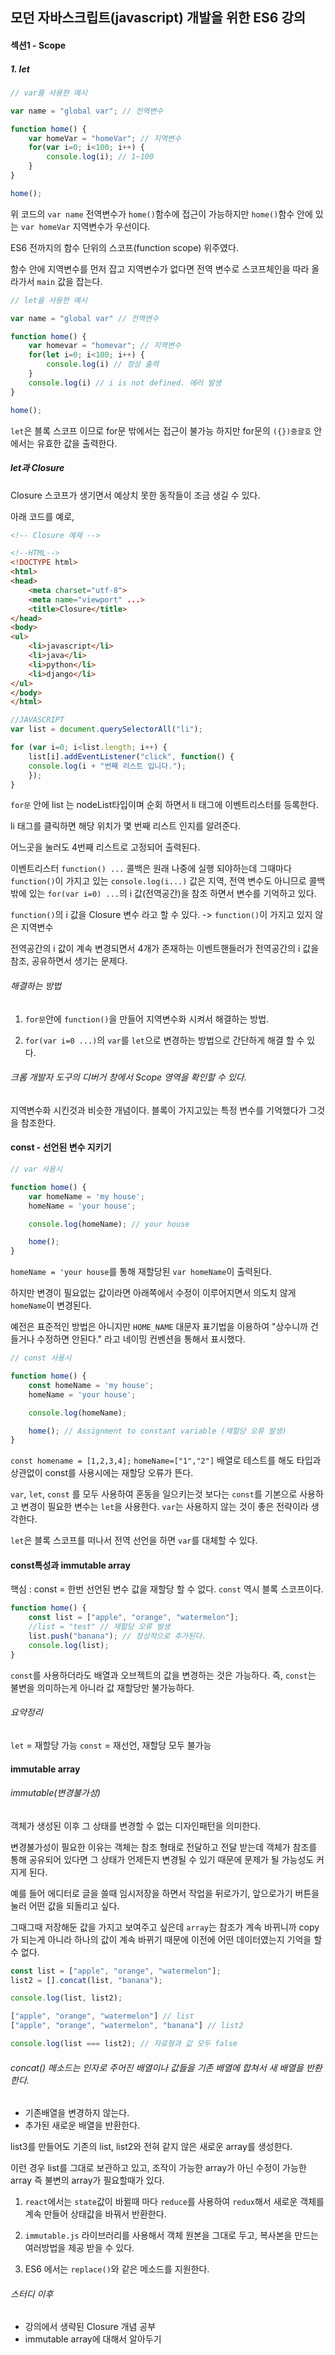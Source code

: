 ## 모던 자바스크립트(javascript) 개발을 위한 ES6 강의

#### 섹션1 - Scope

##### 1. let
```js
// var를 사용한 예시

var name = "global var"; // 전역변수

function home() {
    var homeVar = "homeVar"; // 지역변수
    for(var i=0; i<100; i++) {
        console.log(i); // 1~100
    }
}

home();
```

위 코드의 `var name` 전역변수가 `home()`함수에 접근이 가능하지만 `home()`함수 안에 있는 `var homeVar` 지역변수가 우선이다.

ES6 전까지의 함수 단위의 스코프(function scope) 위주였다.

함수 안에 지역변수를 먼저 잡고 지역변수가 없다면 전역 변수로 스코프체인을 따라 올라가서 `main` 값을 잡는다.

```js
// let을 사용한 예시

var name = "global var" // 전역변수

function home() {
    var homevar = "homevar"; // 지역변수
    for(let i=0; i<100; i++) {
        console.log(i) // 정상 출력
    }
    console.log(i) // i is not defined. 에러 발생
}

home();
```

`let`은 블록 스코프 이므로 for문 밖에서는 접근이 불가능 하지만 for문의 `({})중괄호` 안에서는 유효한 값을 출력한다.


##### let과 Closure
Closure 스코프가 생기면서 예상치 못한 동작들이 조금 생길 수 있다.

아래 코드를 예로,
```html
<!-- Closure 예제 -->

<!--HTML-->
<!DOCTYPE html>
<html>
<head>
    <meta charset="utf-8">
    <meta name="viewport" ...>
    <title>Closure</title>
</head>
<body>
<ul>
    <li>javascript</li>
    <li>java</li>
    <li>python</li>
    <li>django</li>
</ul>
</body>
</html>
```
```js
//JAVASCRIPT
var list = document.querySelectorAll("li");

for (var i=0; i<list.length; i++) {
    list[i].addEventListener("click", function() { 
    console.log(i + "번째 리스트 입니다.");
    });
}
```

`for문` 안에 list 는 nodeList타입이며 순회 하면서 li 태그에 이벤트리스터를 등록한다.

li 태그를 클릭하면 해당 위치가 몇 번째 리스트 인지를 알려준다.

어느곳을 눌러도 4번째 리스트로 고정되어 출력된다.

이벤트리스터 `function() ...` 콜백은 원래 나중에 실행 되야하는데 그때마다 `function()`이 가지고 있는 `console.log(i...)` 값은 지역, 전역 변수도 아니므로 콜백 밖에 있는 `for(var i=0) ...`의 i 값(전역공간)을 참조 하면서 변수를 기억하고 있다.

`function()`의 i 값을 Closure 변수 라고 할 수 있다.
-> `function()`이 가지고 있지 않은 지역변수

전역공간의 i 값이 계속 변경되면서 4개가 존재하는 이벤트핸들러가 전역공간의 i 값을 참조, 공유하면서 생기는 문제다.

###### 해결하는 방법
1. `for문`안에 `function()`을 만들어 지역변수화 시켜서 해결하는 방법.

2. `for(var i=0 ...)`의 `var`를 `let`으로 변경하는 방법으로 간단하게 해결 할 수 있다.

###### 크롬 개발자 도구의 디버거 창에서 Scope 영역을 확인할 수 있다.

지역변수화 시킨것과 비슷한 개념이다.
블록이 가지고있는 특정 변수를 기억했다가 그것을 참조한다.

#### const - 선언된 변수 지키기
```js
// var 사용시

function home() {
    var homeName = 'my house';
    homeName = 'your house';

    console.log(homeName); // your house

    home();
}
```

`homeName = 'your house`를 통해 재할당된 `var homeName`이 출력된다.

하지만 변경이 필요없는 값이라면 아래쪽에서 수정이 이루어지면서 의도치 않게 `homeName`이 변경된다.

예전은 표준적인 방법은 아니지만 `HOME_NAME` 대문자 표기법을 이용하여 "상수니까 건들거나 수정하면 안된다." 라고 네이밍 컨벤션을 통해서 표시했다.

```js
// const 사용시

function home() {
    const homeName = 'my house';
    homeName = 'your house';

    console.log(homeName); 

    home(); // Assignment to constant variable (재할당 오류 발생)
}
```

`const homename = [1,2,3,4];` `homeName=["1","2"]` 배열로 테스트를 해도 타입과 상관없이 const를 사용시에는 재할당 오류가 뜬다. 

`var`, `let`, `const` 를 모두 사용하여 혼동을 일으키는것 보다는 `const`를 기본으로 사용하고 변경이 필요한 변수는 `let`을 사용한다. `var`는 사용하지 않는 것이 좋은 전략이라 생각한다.

`let`은 블록 스코프를 떠나서 전역 선언을 하면 `var`를 대체할 수 있다.

#### const특성과 immutable array
핵심 : const = 한번 선언된 변수 값을 재할당 할 수 없다.
`const` 역시 블록 스코프이다.

```js
function home() {
    const list = ["apple", "orange", "watermelon"];
    //list = "test" // 재할당 오류 발생
    list.push("banana"); // 정상적으로 추가된다.
    console.log(list);
}
```

`const`를 사용하더라도 배열과 오브젝트의 값을 변경하는 것은 가능하다.
즉, `const`는 불변을 의미하는게 아니라 값 재할당만 불가능하다.

###### 요약정리
`let` = 재할당 가능
`const` = 재선언, 재할당 모두 불가능

#### immutable array

###### immutable(변경불가성)
객체가 생성된 이후 그 상태를 변경할 수 없는 디자인패턴을 의미한다.

변경불가성이 필요한 이유는 객체는 참조 형태로 전달하고 전달 받는데 객체가 참조를 통해 공유되어 있다면 그 상태가 언제든지 변경될 수 있기 때문에 문제가 될 가능성도 커지게 된다.

예를 들어 에디터로 글을 쓸때 임시저장을 하면서 작업을 뒤로가기, 앞으로가기 버튼을 눌러 어떤 값을 되돌리고 싶다.

그때그때 저장해둔 값을 가지고 보여주고 싶은데 `array`는 참조가 계속 바뀌니까 copy가 되는게 아니라 하나의 값이 계속 바뀌기 때문에 이전에 어떤 데이터였는지 기억을 할 수 없다.

```js
const list = ["apple", "orange", "watermelon"];
list2 = [].concat(list, "banana");

console.log(list, list2);

["apple", "orange", "watermelon"] // list
["apple", "orange", "watermelon", "banana"] // list2

console.log(list === list2); // 자료형과 값 모두 false
```

###### concat() 메소드는 인자로 주어진 배열이나 값들을 기존 배열에 합쳐서 새 배열을 반환한다.
+ 기존배열을 변경하지 않는다.
+ 추가된 새로운 배열을 반환한다.

list3를 만들어도 기존의 list, list2와 전혀 같지 않은 새로운 array를 생성한다.

이런 경우 list를 그대로 보관하고 있고, 조작이 가능한 array가 아닌 수정이 가능한 array 즉 불변의 array가 필요할때가 있다.

1. `react`에서는 `state`값이 바뀔때 마다 `reduce`를 사용하여 `redux`해서 새로운 객체를 계속 만들어 상태값을 바꿔서 반환한다.

2. `immutable.js` 라이브러리를 사용해서 객체 원본을 그대로 두고, 복사본을 만드는 여러방법을 제공 받을 수 있다.

3. ES6 에서는 `replace()`와 같은 메소드를 지원한다.

###### 스터디 이후
- 강의에서 생략된 Closure 개념 공부
- immutable array에 대해서 알아두기